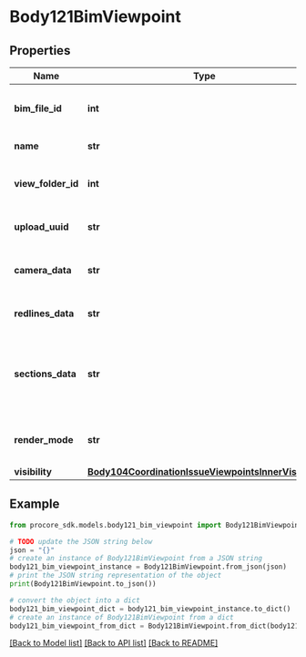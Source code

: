 # Body121BimViewpoint


## Properties

Name | Type | Description | Notes
------------ | ------------- | ------------- | -------------
**bim_file_id** | **int** | ID of a BIM File to be associated to the viewpoint | 
**name** | **str** | Viewpoint name | [optional] 
**view_folder_id** | **int** | ID of the BIM View Folder the viewpoint belongs to | [optional] 
**upload_uuid** | **str** | UUID of uploaded snapshot | 
**camera_data** | **str** | JSON string representation of camera position | 
**redlines_data** | **str** | JSON string representation of markup | [optional] 
**sections_data** | **str** | JSON string representation of sections applied to a 3d model as a set of clipping planes | [optional] 
**render_mode** | **str** | Viewer render mode when viewpoint is applied | [optional] 
**visibility** | [**Body104CoordinationIssueViewpointsInnerVisibility**](Body104CoordinationIssueViewpointsInnerVisibility.md) |  | [optional] 

## Example

```python
from procore_sdk.models.body121_bim_viewpoint import Body121BimViewpoint

# TODO update the JSON string below
json = "{}"
# create an instance of Body121BimViewpoint from a JSON string
body121_bim_viewpoint_instance = Body121BimViewpoint.from_json(json)
# print the JSON string representation of the object
print(Body121BimViewpoint.to_json())

# convert the object into a dict
body121_bim_viewpoint_dict = body121_bim_viewpoint_instance.to_dict()
# create an instance of Body121BimViewpoint from a dict
body121_bim_viewpoint_from_dict = Body121BimViewpoint.from_dict(body121_bim_viewpoint_dict)
```
[[Back to Model list]](../README.md#documentation-for-models) [[Back to API list]](../README.md#documentation-for-api-endpoints) [[Back to README]](../README.md)


